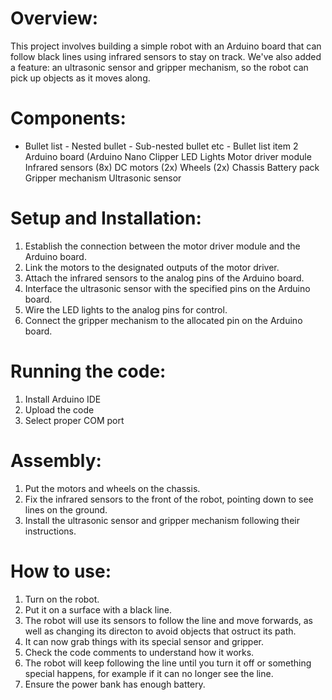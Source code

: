 # Overview:

This project involves building a simple robot with an Arduino board that can follow black lines using infrared sensors to stay on track. We've also added a feature: an ultrasonic sensor and gripper mechanism, so the robot can pick up objects as it moves along.

# Components:
 - Bullet list
              - Nested bullet
                  - Sub-nested bullet etc
          - Bullet list item 2
Arduino board (Arduino Nano
Clipper
LED Lights
Motor driver module
Infrared sensors (8x)
DC motors (2x)
Wheels (2x)
Chassis
Battery pack
Gripper mechanism
Ultrasonic sensor

# Setup and Installation:

1) Establish the connection between the motor driver module and the Arduino board.
2) Link the motors to the designated outputs of the motor driver.
3) Attach the infrared sensors to the analog pins of the Arduino board.
4) Interface the ultrasonic sensor with the specified pins on the Arduino board.
5) Wire the LED lights to the analog pins for control.
6) Connect the gripper mechanism to the allocated pin on the Arduino board.

# Running the code:

1. Install Arduino IDE
2. Upload the code
3. Select proper COM port

# Assembly:

1) Put the motors and wheels on the chassis.
2) Fix the infrared sensors to the front of the robot, pointing down to see lines on the ground.
3) Install the ultrasonic sensor and gripper mechanism following their instructions.

# How to use:

1) Turn on the robot.
2) Put it on a surface with a black line.
3) The robot will use its sensors to follow the line and move forwards, as well as changing its directon to avoid objects that ostruct its path.
4) It can now grab things with its special sensor and gripper.
5) Check the code comments to understand how it works.
6) The robot will keep following the line until you turn it off or something special happens, for example if it can no longer see the line.
7) Ensure the power bank has enough battery.


